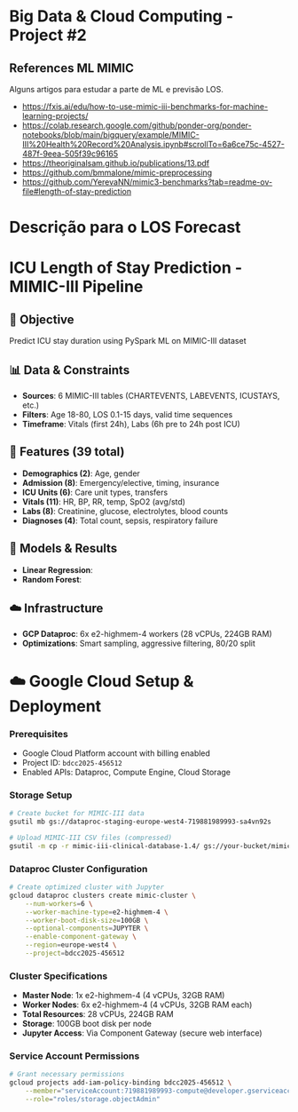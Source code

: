 # Big Data & Cloud Computing - Project #2



## References ML MIMIC

Alguns artigos para estudar a parte de ML e previsão LOS.

- https://fxis.ai/edu/how-to-use-mimic-iii-benchmarks-for-machine-learning-projects/
- https://colab.research.google.com/github/ponder-org/ponder-notebooks/blob/main/bigquery/example/MIMIC-III%20Health%20Record%20Analysis.ipynb#scrollTo=6a6ce75c-4527-487f-9eea-505f39c96165
- https://theoriginalsam.github.io/publications/13.pdf
- https://github.com/bmmalone/mimic-preprocessing
- https://github.com/YerevaNN/mimic3-benchmarks?tab=readme-ov-file#length-of-stay-prediction



# Descrição para o LOS Forecast


# ICU Length of Stay Prediction - MIMIC-III Pipeline

## 🎯 Objective
Predict ICU stay duration using PySpark ML on MIMIC-III dataset

## 📊 Data & Constraints
- **Sources**: 6 MIMIC-III tables (CHARTEVENTS, LABEVENTS, ICUSTAYS, etc.)
- **Filters**: Age 18-80, LOS 0.1-15 days, valid time sequences
- **Timeframe**: Vitals (first 24h), Labs (6h pre to 24h post ICU)

## 🔧 Features (39 total)
- **Demographics (2)**: Age, gender
- **Admission (8)**: Emergency/elective, timing, insurance
- **ICU Units (6)**: Care unit types, transfers
- **Vitals (11)**: HR, BP, RR, temp, SpO2 (avg/std)
- **Labs (8)**: Creatinine, glucose, electrolytes, blood counts
- **Diagnoses (4)**: Total count, sepsis, respiratory failure

## 🤖 Models & Results
- **Linear Regression**: 
- **Random Forest**: 

## ☁️ Infrastructure
- **GCP Dataproc**: 6x e2-highmem-4 workers (28 vCPUs, 224GB RAM)
- **Optimizations**: Smart sampling, aggressive filtering, 80/20 split





# ☁️ Google Cloud Setup & Deployment

### Prerequisites
- Google Cloud Platform account with billing enabled
- Project ID: `bdcc2025-456512`
- Enabled APIs: Dataproc, Compute Engine, Cloud Storage

### Storage Setup
```bash
# Create bucket for MIMIC-III data
gsutil mb gs://dataproc-staging-europe-west4-719881989993-sa4vn92s

# Upload MIMIC-III CSV files (compressed)
gsutil -m cp -r mimic-iii-clinical-database-1.4/ gs://your-bucket/mimic-data/
```

### Dataproc Cluster Configuration
```bash
# Create optimized cluster with Jupyter
gcloud dataproc clusters create mimic-cluster \
    --num-workers=6 \
    --worker-machine-type=e2-highmem-4 \
    --worker-boot-disk-size=100GB \
    --optional-components=JUPYTER \
    --enable-component-gateway \
    --region=europe-west4 \
    --project=bdcc2025-456512
```

### Cluster Specifications
- **Master Node**: 1x e2-highmem-4 (4 vCPUs, 32GB RAM)
- **Worker Nodes**: 6x e2-highmem-4 (4 vCPUs, 32GB RAM each)
- **Total Resources**: 28 vCPUs, 224GB RAM
- **Storage**: 100GB boot disk per node
- **Jupyter Access**: Via Component Gateway (secure web interface)

### Service Account Permissions
```bash
# Grant necessary permissions
gcloud projects add-iam-policy-binding bdcc2025-456512 \
    --member="serviceAccount:719881989993-compute@developer.gserviceaccount.com" \
    --role="roles/storage.objectAdmin"
```

